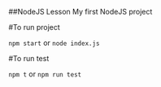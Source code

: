 ##NodeJS Lesson 
My first NodeJS project

#To run project 

```npm start```
or
```node index.js```

#To run test

```npm t```
or
```npm run test```
